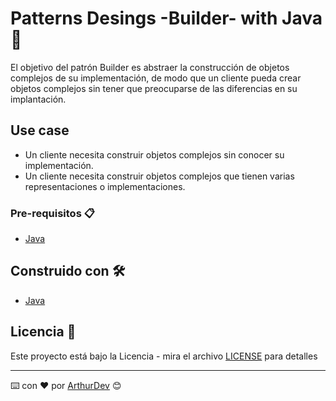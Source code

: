 # Patterns Desings -Builder- with Java 🚀

El objetivo del patrón Builder es abstraer la construcción de objetos complejos de su implementación, de modo que un cliente pueda crear objetos complejos sin tener que preocuparse de las diferencias en su implantación.

## Use case

* Un cliente necesita construir objetos complejos sin conocer su implementación.
* Un cliente necesita construir objetos complejos que tienen varias
representaciones o implementaciones.

### Pre-requisitos 📋

* [Java](https://www.java.com/es/download/) 

## Construido con 🛠️

* [Java](https://www.java.com/es/download/)

## Licencia 📄

Este proyecto está bajo la Licencia - mira el archivo [LICENSE](LICENSE) para detalles

---
⌨️ con ❤️ por [ArthurDev](https://github.com/ArthurQR98) 😊
